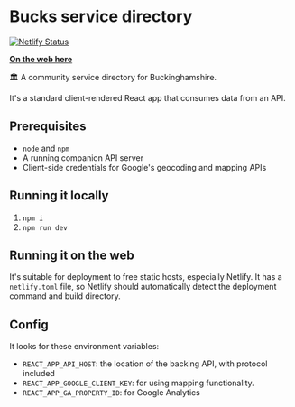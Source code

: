 # Bucks service directory

[![Netlify Status](https://api.netlify.com/api/v1/badges/4d6cba44-f32a-4d80-80f0-5bcbb2742b0f/deploy-status)](https://app.netlify.com/sites/bucks-service-directory/deploys)

**[On the web here](https://bucks-service-directory.netlify.com/)**

🏛 A community service directory for Buckinghamshire.

It's a standard client-rendered React app that consumes data from an API.

## Prerequisites

- `node` and `npm`
- A running companion API server
- Client-side credentials for Google's geocoding and mapping APIs

## Running it locally

1. `npm i`
2. `npm run dev`

## Running it on the web

It's suitable for deployment to free static hosts, especially Netlify. It has a `netlify.toml` file, so Netlify should automatically detect the deployment command and build directory.

## Config

It looks for these environment variables:

- `REACT_APP_API_HOST`: the location of the backing API, with protocol included
- `REACT_APP_GOOGLE_CLIENT_KEY`: for using mapping functionality.
- `REACT_APP_GA_PROPERTY_ID`: for Google Analytics
